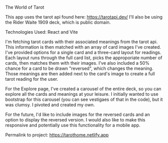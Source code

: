 The World of Tarot

This app uses the tarot api found here: https://tarotapi.dev/
I'll also be using the Rider Waite 1909 deck, which is public domain.


Technologies Used:
React and Vite

I'm fetching tarot cards with their associated meanings from the tarot api. This information is then matched with an array of card images I've created. I've provided options for a single card and a three-card layout for readings. Each layout runs through the full card list, picks the approporiate number of cards, then matches them with their images. I've also included a 50% chance for a card to be drawn "reversed", which changes the meaning. Those meanings are then added next to the card's image to create a full tarot reading for the user.

For the Explore page, I've created a carousel of the entire deck, so you can explore all the cards and meanings at your leisure. I initially wanted to use bootstrap for this carousel (you can see vestigaes of that in the code), but it was clumsy. I pivoted and created my own.

For the future, I'd like to include images for the reversed cards and an option to display the reversed version. I would also like to make this responsive and potentially use this functionality for a mobile app.

Permalink to project:
https://tarothome.netlify.app


